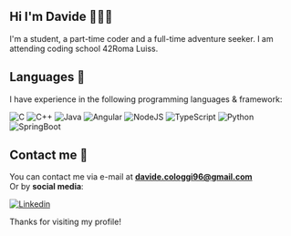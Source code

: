 ## Hi I'm <b>Davide</b> 🙋🏼‍♂️

I'm a student, a part-time coder and a full-time adventure seeker. I am attending coding school 42Roma Luiss.

## Languages 👾

I have experience in the following programming languages & framework:

![C](https://img.shields.io/badge/c-%2300599C.svg?style=for-the-badge&logo=c&logoColor=white)
![C++](https://img.shields.io/badge/c++-%2300599C.svg?style=for-the-badge&logo=c%2B%2B&logoColor=white)
![Java](https://img.shields.io/badge/java-%23ED8B00.svg?style=for-the-badge&logo=openjdk&logoColor=white)
![Angular](https://img.shields.io/badge/angular-%23DD0031.svg?style=for-the-badge&logo=angular&logoColor=white)
![NodeJS](https://img.shields.io/badge/node.js-6DA55F?style=for-the-badge&logo=node.js&logoColor=white)
![TypeScript](https://img.shields.io/badge/typescript-%23007ACC.svg?style=for-the-badge&logo=typescript&logoColor=white)
![Python](https://img.shields.io/badge/python-3670A0?style=for-the-badge&logo=python&logoColor=ffdd54)
![SpringBoot](https://img.shields.io/badge/SpringBoot-6DB33F?style=flat-square&logo=Spring&logoColor=white)

## Contact me 📩

You can contact me via e-mail at **davide.cologgi96@gmail.com**      
Or by **social media**:

[![Linkedin](https://img.shields.io/badge/-@davidecologgi-0072b1?style=flat-square&logo=linkedin&logoColor=white&link=https://www.linkedin.com/in/davide-cologgi/)](https://www.linkedin.com/in/davide-cologgi/)

Thanks for visiting my profile!
